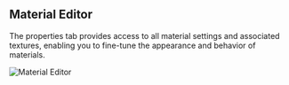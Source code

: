 ## Material Editor

The properties tab provides access to all material settings and associated textures, enabling you to fine-tune the appearance and behavior of materials.

![Material Editor](https://github.com/UltraEngine/Documentation/blob/master/Images/materialeditor.png?raw=true)
